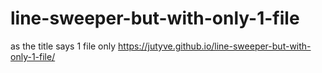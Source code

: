 # line-sweeper-but-with-only-1-file
as the title says 1 file only
https://jutyve.github.io/line-sweeper-but-with-only-1-file/
